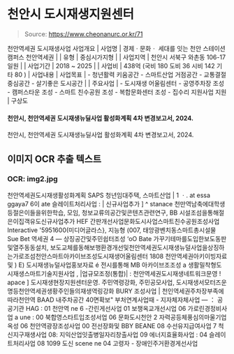 # 천안시 도시재생지원센터

> Source: https://www.cheonanurc.or.kr/71

천안역세권 도시재생사업
사업개요
| 사업명 | 경제ㆍ문화ㆍ 세대를 잇는 천안 스테이션 캠퍼스 천안역세권 |
| 유형 | 중심시가지형 |
| 사업지역 | 천안시 서북구 와촌동 106-17 일원 |
| 사업기간 | 2018 ~ 2025 |
| 사업비 | 438억 (국비 180 도비 36 시비 142 기타 80 ) |
사업내용
| 사업목표 | - 청년활력 키움공간 - 스마트산업 거점공간 - 교통결절 중심공간 - 살기좋은 도시공간 |
| 주요사업 | - 도시재생 어울림센터 - 공영주차장 조성 - 캠퍼스타운 조성 - 스마트 친수공원 조성 - 복합문화센터 조성 - 집수리 지원사업 지원 |
구상도
#### 천안시, 천안역세권 도시재생뉴딜사업 활성화계획 4차 변경보고서, 2024.
천안시, 천안역세권 도시재생뉴딜사업 활성화계획 4차 변경보고서, 2024.

## 이미지 OCR 추출 텍스트

### OCR: img2.jpg
천안역세권도시재생활성화계획 SAPS
청년임대주택, 스마트산업 | 1 ㆍ.
at essa
ggaya7 6이 ate 슬레이트처리사업
: | 신규사업추가 ]
^ stanace
천만역남축에대학생등절은이들을위한학습, 모임,
청보교류의공간및콘텐츠관련연구, BB 시설조섬을통해절은이집객유도신규사업추가
HEF
간판개선사업문화도시사업스마트친수공원조성사업
Interactive
'5951600(미디어글라스}, 지능형
(007, 태앙광벤치동스마트총시설물 Sue Bet 역세권 4 —
상징공간및주민쉽터조성
‘oO Bate 가꾸기테마를도입한보도동판및열주동동설치, 보도교체를동해보행환경개선및천안역세권도시재생뉴덜사업을상징하는가로조섬천안스마트아카이브조성도시재생어울림센터 1808
천안역세권아키이빙자료및 ) E)
도시재생뉴덜사업홍보자료 é
전시를통해 MB 아카이브조조성
a
생활밀착형도시재생스마트기술지원사업
,
|업규모조정(통합)|
: 천안역세권도시재생네트워크문영
! apace ]
도시재생현장지원센터운영.
주민역령강화, 주민공모사업,
도시재생서모터즈운명등천안역세권생황주인들의재생역링강화
BURY 조성사업
| 천인역세권주차장부족에따라천안역 BAAD 내주차공간 40면확보"
부처연계사업때 - 지자체자체사업 — ： 공공기관 HAG
: 01 천안역 ne 6 -간린게선사업 01 보챙옥교개선시업 06 가로린경정비사업 a une
: 00 북합영스타트입조성서업 06 문화도시천안 2 자력공등체풍심의마울기업옥성 06 천안역광장조성사업 00 전선장화및 BBY BEANE
08 수선유지급여사업 7 척신지구재생사업 08: 지익산업잇출병일자리창출사업 09 에너지효율화사업
: 04 슬레이트처리사업 08 1099 도신 scene ne 04 고령자 - 장애인주거환경게선사업
